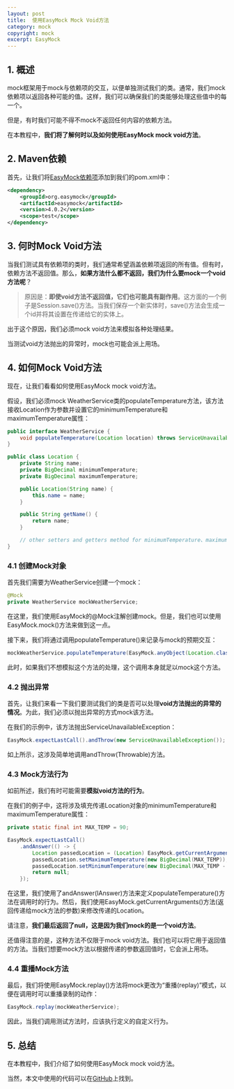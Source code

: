 ```yaml
---
layout: post
title:  使用EasyMock Mock Void方法
category: mock
copyright: mock
excerpt: EasyMock
---
```


## 1. 概述

mock框架用于mock与依赖项的交互，以便单独测试我们的类。通常，我们mock依赖项以返回各种可能的值。这样，我们可以确保我们的类能够处理这些值中的每一个。

但是，有时我们可能不得不mock不返回任何内容的依赖方法。

在本教程中，**我们将了解何时以及如何使用EasyMock mock void方法**。

## 2. Maven依赖

首先，让我们将[EasyMock依赖项](https://central.sonatype.com/artifact/org.easymock/easymock/5.1.0)添加到我们的pom.xml中：

```xml
<dependency>
    <groupId>org.easymock</groupId>
    <artifactId>easymock</artifactId>
    <version>4.0.2</version>
    <scope>test</scope>
</dependency>
```

## 3. 何时Mock Void方法

当我们测试具有依赖项的类时，我们通常希望涵盖依赖项返回的所有值。但有时，依赖方法不返回值。那么，**如果方法什么都不返回，我们为什么要mock一个void方法呢**？

> 原因是：**即使void方法不返回值，它们也可能具有副作用**。这方面的一个例子是Session.save()方法。当我们保存一个新实体时，save()方法会生成一个id并将其设置在传递给它的实体上。

出于这个原因，我们必须mock void方法来模拟各种处理结果。

当测试void方法抛出的异常时，mock也可能会派上用场。

## 4. 如何Mock Void方法

现在，让我们看看如何使用EasyMock mock void方法。

假设，我们必须mock WeatherService类的populateTemperature方法，该方法接收Location作为参数并设置它的minimumTemperature和maximumTemperature属性：

```java
public interface WeatherService {
    void populateTemperature(Location location) throws ServiceUnavailableException;
}
```

```java
public class Location {
    private String name;
    private BigDecimal minimumTemperature;
    private BigDecimal maximumTemperature;

    public Location(String name) {
        this.name = name;
    }

    public String getName() {
        return name;
    }

    // other setters and getters method for minimumTemperature、maximumTemperature.
}
```

### 4.1 创建Mock对象

首先我们需要为WeatherService创建一个mock：

```java
@Mock
private WeatherService mockWeatherService;
```

在这里，我们使用EasyMock的@Mock注解创建mock。但是，我们也可以使用EasyMock.mock()方法来做到这一点。

接下来，我们将通过调用populateTemperature()来记录与mock的预期交互：

```java
mockWeatherService.populateTemperature(EasyMock.anyObject(Location.class));
```

此时，如果我们不想模拟这个方法的处理，这个调用本身就足以mock这个方法。

### 4.2 抛出异常

首先，让我们来看一下我们要测试我们的类是否可以处理**void方法抛出的异常的情况**。为此，我们必须以抛出异常的方式mock该方法。

在我们的示例中，该方法抛出ServiceUnavailableException：

```java
EasyMock.expectLastCall().andThrow(new ServiceUnavailableException());
```

如上所示，这涉及简单地调用andThrow(Throwable)方法。

### 4.3 Mock方法行为

如前所述，我们有时可能需要**模拟void方法的行为**。

在我们的例子中，这将涉及填充传递Location对象的minimumTemperature和maximumTemperature属性：

```java
private static final int MAX_TEMP = 90;

EasyMock.expectLastCall()
    .andAnswer(() -> {
        Location passedLocation = (Location) EasyMock.getCurrentArguments()[0];
        passedLocation.setMaximumTemperature(new BigDecimal(MAX_TEMP));
        passedLocation.setMinimumTemperature(new BigDecimal(MAX_TEMP - 10));
        return null;
    });
```

在这里，我们使用了andAnswer(IAnswer)方法来定义populateTemperature()方法在调用时的行为。然后，我们使用EasyMock.getCurrentArguments()方法(返回传递给mock方法的参数)来修改传递的Location。

请注意，**我们最后返回了null，这是因为我们mock的是一个void方法**。

还值得注意的是，这种方法不仅限于mock void方法。我们也可以将它用于返回值的方法。当我们想要mock方法以根据传递的参数返回值时，它会派上用场。

### 4.4 重播Mock方法

最后，我们将使用EasyMock.replay()方法将mock更改为“重播(replay)”模式，以便在调用时可以重播录制的动作：

```java
EasyMock.replay(mockWeatherService);
```

因此，当我们调用测试方法时，应该执行定义的自定义行为。

## 5. 总结

在本教程中，我们介绍了如何使用EasyMock mock void方法。

当然，本文中使用的代码可以在[GitHub](https://github.com/tuyucheng7/taketoday-tutorial4j/tree/master/software.test/easymock)上找到。